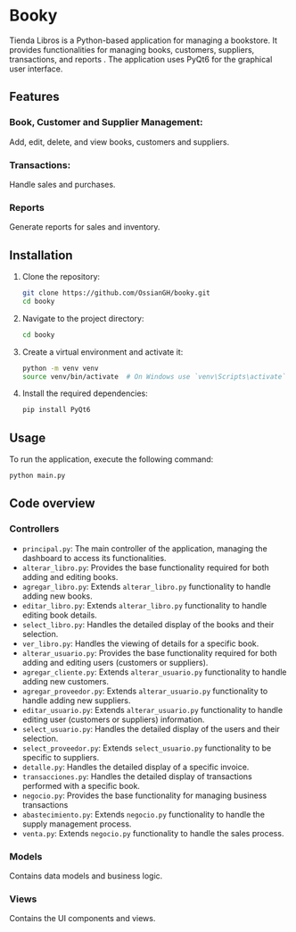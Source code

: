 # Booky

Tienda Libros is a Python-based application for managing a bookstore. It provides functionalities for managing books, customers, suppliers, transactions, and reports  . The application uses PyQt6 for the graphical user interface.

## Features

### Book, Customer and Supplier Management:

Add, edit, delete, and view books, customers and suppliers.

### Transactions:

Handle sales and purchases.

### Reports

Generate reports for sales and inventory.

## Installation

1. Clone the repository:
    ```sh
    git clone https://github.com/OssianGH/booky.git
    cd booky
    ```
2. Navigate to the project directory:
    ```sh
    cd booky
    ```
3. Create a virtual environment and activate it:
   ```sh
   python -m venv venv
   source venv/bin/activate  # On Windows use `venv\Scripts\activate`
   ```
5. Install the required dependencies:
    ```sh
    pip install PyQt6
    ```

## Usage

To run the application, execute the following command:
```sh
python main.py
```

## Code overview

### Controllers

- `principal.py`: The main controller of the application, managing the dashboard to access its functionalities.
- `alterar_libro.py`: Provides the base functionality required for both adding and editing books.
- `agregar_libro.py`: Extends `alterar_libro.py` functionality to handle adding new books.
- `editar_libro.py`: Extends `alterar_libro.py` functionality to handle editing book details.
- `select_libro.py`: Handles the detailed display of the books and their selection.
- `ver_libro.py`: Handles the viewing of details for a specific book.
- `alterar_usuario.py`: Provides the base functionality required for both adding and editing users (customers or suppliers).
- `agregar_cliente.py`: Extends `alterar_usuario.py` functionality to handle adding new customers.
- `agregar_proveedor.py`: Extends `alterar_usuario.py` functionality to handle adding new suppliers.
- `editar_usuario.py`: Extends `alterar_usuario.py` functionality to handle editing user (customers or suppliers) information.
- `select_usuario.py`: Handles the detailed display of the users and their selection.
- `select_proveedor.py`: Extends `select_usuario.py` functionality to be specific to suppliers.
- `detalle.py`: Handles the detailed display of a specific invoice.
- `transacciones.py`: Handles the detailed display of transactions performed with a specific book.
- `negocio.py`: Provides the base functionality for managing business transactions
- `abastecimiento.py`: Extends `negocio.py` functionality to handle the supply management process.
- `venta.py`: Extends `negocio.py` functionality to handle the sales process.

### Models

Contains data models and business logic.

### Views

Contains the UI components and views.
